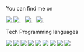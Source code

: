 You can find me on
<!-- Social Media -->
<p align='left'>
  
  <!-- Email -->
  <a href="mailto:conforti.christian@gmail.com">
    <img src="https://img.shields.io/badge/gmail-D14836?&style=for-the-badge&logo=gmail&logoColor=white" />    
  </a>
  
  <!-- Facebook -->
  <a href="https://www.facebook.com/conforti.christian/">
    <img src="https://img.shields.io/badge/facebook-%231877F2.svg?&style=for-the-badge&logo=facebook&logoColor=white" />    
  </a>&nbsp;&nbsp;
  
  <!-- LinkedIn -->
  <a href="https://www.linkedin.com/in/christianconforti/">
    <img src="https://img.shields.io/badge/linkedin-%230077B5.svg?&style=for-the-badge&logo=linkedin&logoColor=white" />
  </a>&nbsp;&nbsp;
  
  <!-- Instagram -->
  <a href="https://www.instagram.com/conforti_christian/">
    <img src="https://img.shields.io/badge/instagram-%23E4405F.svg?&style=for-the-badge&logo=instagram&logoColor=white" />        
  </a>&nbsp;&nbsp;
</p>

Tech
Programming languages
<p align='left'>
  
  <!-- Python -->
  <img src="https://img.shields.io/badge/python-%2314354C.svg?&style=for-the-badge&logo=python&logoColor=white" />
  
  <!-- C++ -->
  <img src="https://img.shields.io/badge/c++%20-%2300599C.svg?&style=for-the-badge&logo=c%2B%2B&logoColor=white" />
  
  <!-- Java -->
  <img src="https://img.shields.io/badge/java-%23ED8B00.svg?&style=for-the-badge&logo=java&logoColor=white" />
  
  <!-- C -->
  <img src="https://img.shields.io/badge/c%20-%2300599C.svg?&style=for-the-badge&logo=c&logoColor=white" />
  
  <!-- Golang -->
  <img src="https://img.shields.io/badge/go-%2300ADD8.svg?&style=for-the-badge&logo=go&logoColor=white" />
  
  <img src="https://img.shields.io/badge/python-%2314354C.svg?&style=for-the-badge&logo=python&logoColor=white" />
  <img src="https://img.shields.io/badge/python-%2314354C.svg?&style=for-the-badge&logo=python&logoColor=white" />
  <img src="https://img.shields.io/badge/python-%2314354C.svg?&style=for-the-badge&logo=python&logoColor=white" />
  <img src="https://img.shields.io/badge/python-%2314354C.svg?&style=for-the-badge&logo=python&logoColor=white" />
 
</p>


<!-- GitHub stats
![chrris99's github stats](https://github-readme-stats.vercel.app/api?username=chrris99&count_private=true&show_icons=true) -->
